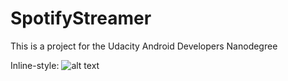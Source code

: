 # SpotifyStreamer
This is a project for the Udacity Android Developers Nanodegree

Inline-style: 
![alt text](https://github.com/eamontaaffe/SpotifyStreamer/images/searchActivityFragment.png "Search Activity")

